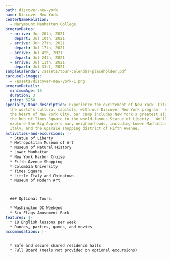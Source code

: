 ```yaml
---
path: discover-new-york
name: Discover New York
centerNameRelation:
  - Marymount Manhattan College
programDates:
  - arrive: Jun 20th, 2021
    depart: Jul 10th, 2021
  - arrive: Jun 27th, 2021
    depart: Jul 17th, 2021
  - arrive: Jul 4th, 2021
    depart: Jul 24th, 2021
  - arrive: Jul 11th, 2021
    depart: Jul 31st, 2021
sampleCalendar: /assets/tour-calendar-placeholder.pdf
carousel-images:
  - /assets/discover-new-york-1.png
programDetails:
  minimumAge: 15
  duration: 3
  price: 5250
specialty-tour-description: Experience the excitement of New York  City, one of
  the world's cultural capitols, with our Discover New York program!  Based in
  the heart of New York City, our camp includes New York's greatest sights, from
  the hub of Times Square to the world-famous Statue of Liberty.  We'll also
  explore the Big Apple's many neighborhoods, including Lower Manhattan, Little
  Italy, and the upscale shopping district of Fifth Avenue.
activities-and-excursions: |-
  * Statue of Liberty
  * Metropolitan Museum of Art
  * Museum of Natural History
  * Lower Manhattan
  * New York Harbor Cruise
  * Fifth Avenue Shopping
  * Colombia University
  * Times Square
  * Little Italy and Chinatown
  * Museum of Modern Art



  ### Optional Tours:

  * Washington DC Weekend
  * Six Flags Amusement Park
features: |-
  * 18 English lessons per week
  * Dances, parties, games, and movies
accommodations: |-
  

  * Safe and secure shared residence halls 
  * Full Board (meals not provided on optional excursions)
---
```

